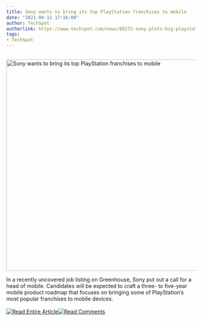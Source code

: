 ```yaml
---
title: Sony wants to bring its top PlayStation franchises to mobile
date: "2021-04-12 17:16:00"
author: TechSpot
authorlink: https://www.techspot.com/news/89273-sony-plots-big-playstation-push-mobile-gaming.html
tags:
- TechSpot
---
```

<a href="https://www.techspot.com/news/89273-sony-plots-big-playstation-push-mobile-gaming.html" target="_blank"><img src="https://static.techspot.com/images2/news/ts3_thumbs/2021/04/2021-04-12-ts3_thumbs-f35.jpg" width="800" height="560" style="padding: 15px 0" title="Sony wants to bring its top PlayStation franchises to mobile" /></a><br />In a recently uncovered job listing on Greenhouse, Sony put out a call for a head of mobile. Candidates will be expected to craft a three- to five-year mobile product roadmap that focuses on bringing some of PlayStation’s most popular franchises to mobile devices.<br /><br /><a href="https://www.techspot.com/news/89273-sony-plots-big-playstation-push-mobile-gaming.html"><img src="https://static.techspot.com/images/rss/rss_buttons_01.png" border="0" alt="Read Entire Article" /></a><a href="https://www.techspot.com/news/89273-sony-plots-big-playstation-push-mobile-gaming.html#comments"><img src="https://static.techspot.com/images/rss/rss_buttons_02.png" border="0" alt="Read Comments" /></a><br /><br />